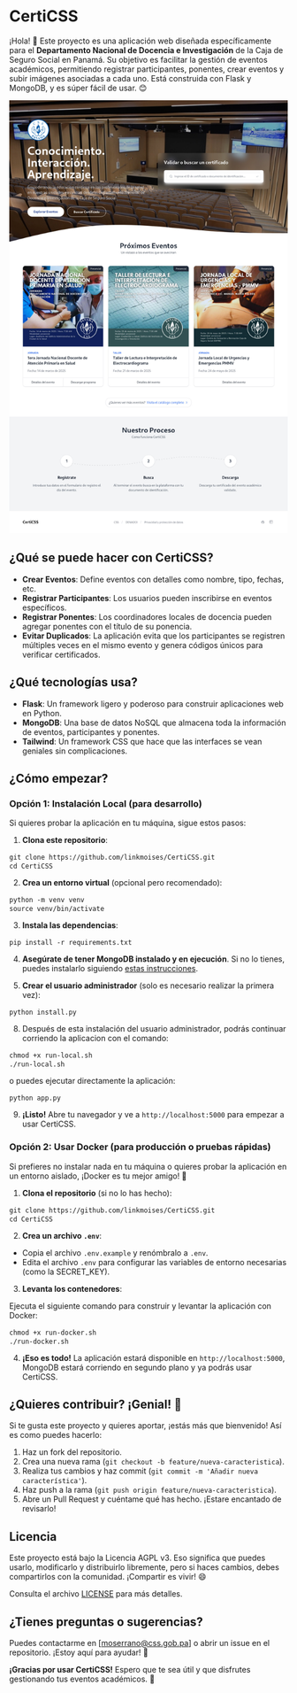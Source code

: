 # CertiCSS

¡Hola! 👋 Este proyecto es una aplicación web diseñada específicamente para el **Departamento Nacional de Docencia e Investigación** de la Caja de Seguro Social en Panamá. Su objetivo es facilitar la gestión de eventos académicos, permitiendo registrar participantes, ponentes, crear eventos y subir imágenes asociadas a cada uno. Está construida con Flask y MongoDB, y es súper fácil de usar. 😊

![CertiCSS](screenshot.jpg)

## ¿Qué se puede hacer con CertiCSS?

- **Crear Eventos**: Define eventos con detalles como nombre, tipo, fechas, etc.
- **Registrar Participantes**: Los usuarios pueden inscribirse en eventos específicos.
- **Registrar Ponentes**: Los coordinadores locales de docencia pueden agregar ponentes con el título de su ponencia.
- **Evitar Duplicados**: La aplicación evita que los participantes se registren múltiples veces en el mismo evento y genera códigos únicos para verificar certificados.

## ¿Qué tecnologías usa?

- **Flask**: Un framework ligero y poderoso para construir aplicaciones web en Python.
- **MongoDB**: Una base de datos NoSQL que almacena toda la información de eventos, participantes y ponentes.
- **Tailwind**: Un framework CSS que hace que las interfaces se vean geniales sin complicaciones.

## ¿Cómo empezar?

### Opción 1: Instalación Local (para desarrollo)

Si quieres probar la aplicación en tu máquina, sigue estos pasos:

1. **Clona este repositorio**:
```
git clone https://github.com/linkmoises/CertiCSS.git
cd CertiCSS
```

2. **Crea un entorno virtual** (opcional pero recomendado):
```
python -m venv venv
source venv/bin/activate
```

3. **Instala las dependencias**:
```
pip install -r requirements.txt
```

4. **Asegúrate de tener MongoDB instalado y en ejecución**. Si no lo tienes, puedes instalarlo siguiendo [estas instrucciones](https://www.mongodb.com/docs/manual/installation/).

5. **Crear el usuario administrador** (solo es necesario realizar la primera vez):
```
python install.py
```

8. Después de esta instalación del usuario administrador, podrás continuar corriendo la aplicacion con el comando:
```
chmod +x run-local.sh
./run-local.sh
```
o puedes ejecutar directamente la aplicación:
```
python app.py
```

9. **¡Listo!** Abre tu navegador y ve a `http://localhost:5000` para empezar a usar CertiCSS.

### Opción 2: Usar Docker (para producción o pruebas rápidas)

Si prefieres no instalar nada en tu máquina o quieres probar la aplicación en un entorno aislado, ¡Docker es tu mejor amigo! 🐳

1. **Clona el repositorio** (si no lo has hecho):
```
git clone https://github.com/linkmoises/CertiCSS.git
cd CertiCSS
```

2. **Crea un archivo `.env`**:

- Copia el archivo `.env.example` y renómbralo a `.env`.
- Edita el archivo `.env` para configurar las variables de entorno necesarias (como la SECRET_KEY).

3. **Levanta los contenedores**:

Ejecuta el siguiente comando para construir y levantar la aplicación con Docker:
```
chmod +x run-docker.sh
./run-docker.sh
```

4. **¡Eso es todo!** La aplicación estará disponible en `http://localhost:5000`, MongoDB estará corriendo en segundo plano y ya podrás usar CertiCSS.

## ¿Quieres contribuir? ¡Genial! 🚀

Si te gusta este proyecto y quieres aportar, ¡estás más que bienvenido! Así es como puedes hacerlo:

1. Haz un fork del repositorio.
2. Crea una nueva rama (`git checkout -b feature/nueva-caracteristica`).
3. Realiza tus cambios y haz commit (`git commit -m 'Añadir nueva característica'`).
4. Haz push a la rama (`git push origin feature/nueva-caracteristica`).
5. Abre un Pull Request y cuéntame qué has hecho. ¡Estare encantado de revisarlo!

## Licencia

Este proyecto está bajo la Licencia AGPL v3. Eso significa que puedes usarlo, modificarlo y distribuirlo libremente, pero si haces cambios, debes compartirlos con la comunidad. ¡Compartir es vivir! 😄

Consulta el archivo [LICENSE](LICENSE) para más detalles.

## ¿Tienes preguntas o sugerencias?

Puedes contactarme en [moserrano@css.gob.pa] o abrir un issue en el repositorio. ¡Estoy aquí para ayudar! 🙌

**¡Gracias por usar CertiCSS!** Espero que te sea útil y que disfrutes gestionando tus eventos académicos. 💪
